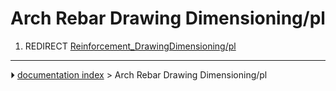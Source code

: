 # Arch Rebar Drawing Dimensioning/pl
1.  REDIRECT [Reinforcement_DrawingDimensioning/pl](Reinforcement_DrawingDimensioning/pl.md)



---
⏵ [documentation index](../README.md) > Arch Rebar Drawing Dimensioning/pl
